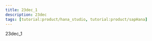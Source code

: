 ```yaml
---
title: 23dec_1
description: 23dec
tags: [tutorial:product/hana_studio, tutorial:product/sapHana]
---
```


23dec_1
